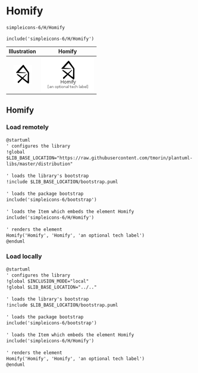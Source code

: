 # Homify


```text
simpleicons-6/H/Homify
```

```text
include('simpleicons-6/H/Homify')
```



| Illustration | Homify |
| :---: | :---: |
| ![illustration for Illustration](../../simpleicons-6/H/Homify.png) | ![illustration for Homify](../../simpleicons-6/H/Homify.Local.png) |




## Homify

### Load remotely
```plantuml
@startuml
' configures the library
!global $LIB_BASE_LOCATION="https://raw.githubusercontent.com/tmorin/plantuml-libs/master/distribution"

' loads the library's bootstrap
!include $LIB_BASE_LOCATION/bootstrap.puml

' loads the package bootstrap
include('simpleicons-6/bootstrap')

' loads the Item which embeds the element Homify
include('simpleicons-6/H/Homify')

' renders the element
Homify('Homify', 'Homify', 'an optional tech label')
@enduml
```

### Load locally
```plantuml
@startuml
' configures the library
!global $INCLUSION_MODE="local"
!global $LIB_BASE_LOCATION="../.."

' loads the library's bootstrap
!include $LIB_BASE_LOCATION/bootstrap.puml

' loads the package bootstrap
include('simpleicons-6/bootstrap')

' loads the Item which embeds the element Homify
include('simpleicons-6/H/Homify')

' renders the element
Homify('Homify', 'Homify', 'an optional tech label')
@enduml
```

